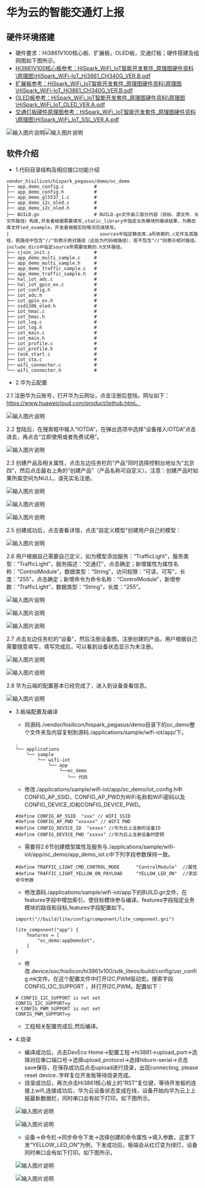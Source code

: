 # 华为云的智能交通灯上报<a name="ZH-CN_TOPIC_0000001130176841"></a>
## 硬件环境搭建
-    硬件要求：Hi3861V100核心板、扩展板，OLED板，交通灯板；硬件搭建及组网图如下图所示。
-    [Hi3861V100核心板参考：HiSpark_WiFi_IoT智能开发套件_原理图硬件资料\原理图\HiSpark_WiFi-IoT_Hi3861_CH340G_VER.B.pdf](http://gitee.com/hihope_iot/embedded-race-hisilicon-track-2022/blob/master/%E7%A1%AC%E4%BB%B6%E8%B5%84%E6%96%99/HiSpark_WiFi_IoT%E6%99%BA%E8%83%BD%E5%AE%B6%E5%B1%85%E5%BC%80%E5%8F%91%E5%A5%97%E4%BB%B6_%E5%8E%9F%E7%90%86%E5%9B%BE.rar)
-    [扩展板参考：HiSpark_WiFi_IoT智能开发套件_原理图硬件资料\原理图\HiSpark_WiFi-IoT_Hi3861_CH340G_VER.B.pdf](http://gitee.com/hihope_iot/embedded-race-hisilicon-track-2022/blob/master/%E7%A1%AC%E4%BB%B6%E8%B5%84%E6%96%99/HiSpark_WiFi_IoT%E6%99%BA%E8%83%BD%E5%AE%B6%E5%B1%85%E5%BC%80%E5%8F%91%E5%A5%97%E4%BB%B6_%E5%8E%9F%E7%90%86%E5%9B%BE.rar)
-    [OLED板参考：HiSpark_WiFi_IoT智能开发套件_原理图硬件资料\原理图\HiSpark_WiFi_IoT_OLED_VER.A.pdf](http://gitee.com/hihope_iot/embedded-race-hisilicon-track-2022/blob/master/%E7%A1%AC%E4%BB%B6%E8%B5%84%E6%96%99/HiSpark_WiFi_IoT%E6%99%BA%E8%83%BD%E5%AE%B6%E5%B1%85%E5%BC%80%E5%8F%91%E5%A5%97%E4%BB%B6_%E5%8E%9F%E7%90%86%E5%9B%BE.rar)
-    [交通灯板硬件原理图参考：HiSpark_WiFi_IoT智能开发套件_原理图硬件资料\原理图\HiSpark_WiFi_IoT_SSL_VER.A.pdf](http://gitee.com/hihope_iot/embedded-race-hisilicon-track-2022/blob/master/%E7%A1%AC%E4%BB%B6%E8%B5%84%E6%96%99/HiSpark_WiFi_IoT%E6%99%BA%E8%83%BD%E5%AE%B6%E5%B1%85%E5%BC%80%E5%8F%91%E5%A5%97%E4%BB%B6_%E5%8E%9F%E7%90%86%E5%9B%BE.rar)


![输入图片说明](https://gitee.com/asd1122/tupian/raw/master/%E5%9B%BE%E7%89%87/223.jpg)![输入图片说明](https://gitee.com/asd1122/tupian/raw/master/%E5%9B%BE%E7%89%87/224.jpg)

## 软件介绍

-   1.代码目录结构及相应接口功能介绍
```
vendor_hisilicon/hispark_pegasus/demo/oc_demo
├── app_demo_config.c           #
├── app_demo_config.h           #
├── app_demo_gl5537_1.c         # 
├── app_demo_i2c_oled.c         # 
├── app_demo_i2c_oled.h         # 
├── BUILD.gn                    # BUILD.gn文件由三部分内容（目标、源文件、头文件路径）构成,开发者根据需要填写,static_library中指定业务模块的编译结果，为静态库文件led_example，开发者根据实际情况完成填写。
|                                 sources中指定静态库.a所依赖的.c文件及其路径，若路径中包含"//"则表示绝对路径（此处为代码根路径），若不包含"//"则表示相对路径。include_dirs中指定source所需要依赖的.h文件路径。
├── cjson_init.c                # 
├── app_demo_multi_sample.c     # 
├── app_demo_multi_sample.h     # 
├── app_demo_traffic_sample.c   # 
├── app_demo_traffic_sample.h   # 
├── hal_iot_adc.c               # 
├── hal_iot_gpio_ex.c           # 
├── iot_config.h                # 
├── iot_adc.h                   # 
├── iot_gpio_ex.h               # 
├── ssd1306_oled.h              # 
├── iot_hmac.c                  # 
├── iot_hmac.h                  # 
├── iot_log.c                   # 
├── iot_log.h                   # 
├── iot_main.c                  # 
├── iot_main.h                  # 
├── iot_profile.c               # 
├── iot_profile.h               # 
├── task_start.c                # 
├── iot_sta.c                   # 
├── wifi_connecter.c            # 
└── wifi_connecter.h            # 
```

-   2.华为云配置

2.1 注册华为云账号，打开华为云网址，点击注册后登陆。网址如下：https://www.huaweicloud.com/product/iothub.html。

![输入图片说明](https://gitee.com/asd1122/tupian/raw/master/%E5%9B%BE%E7%89%87/%E5%9B%BE%E7%89%878.png)  

2.2 登陆后，在搜索框中输入“IOTDA”，在弹出选项中选择“设备接入IOTDA”点击进去，再点击“立即使用或者免费试用”。

![输入图片说明](https://gitee.com/asd1122/tupian/raw/master/%E5%9B%BE%E7%89%87/%E5%9B%BE%E7%89%879.png)

2.3 创建产品及相关属性，点击左边任务栏的“产品”同时选择控制台地址为“北京四”，然后点击最右上角的“创建产品”（产品名称可自定义）。注意：创建产品时如果所属空间为NULL，请先实名注册。

![输入图片说明](https://gitee.com/asd1122/tupian/raw/master/%E5%9B%BE%E7%89%87/%E5%9B%BE%E7%89%8711.png)

![输入图片说明](https://gitee.com/asd1122/tupian/raw/master/%E5%9B%BE%E7%89%87/%E5%9B%BE%E7%89%8710.png)

![输入图片说明](https://gitee.com/asd1122/tupian/raw/master/%E5%9B%BE%E7%89%87/%E5%9B%BE%E7%89%8712.png)

2.5 创建成功后，点击查看详情，点击“自定义模型”创建用户自己的模型：

![输入图片说明](https://gitee.com/asd1122/tupian/raw/master/%E5%9B%BE%E7%89%87/%E5%9B%BE%E7%89%8713.png)

2.6 用户根据自己需要自己定义，如为模型添加服务：“TrafficLight”，服务类型：“TrafficLight”，服务描述：“交通灯”，点击确定；新增属性为属性名称：“ControlModule”，数据类型：“String”，访问权限：“可读，可写”，长度：“255”，点击确定；新增命令为命令名称：“ControlModule”，新增参数：“TrafficLight”，数据类型：“String”，长度：“255”。

![输入图片说明](https://gitee.com/asd1122/tupian/raw/master/%E5%9B%BE%E7%89%87/217.jpg)

![输入图片说明](https://gitee.com/asd1122/tupian/raw/master/%E5%9B%BE%E7%89%87/218.jpg)

![输入图片说明](https://gitee.com/asd1122/tupian/raw/master/%E5%9B%BE%E7%89%87/219.jpg)

2.7 点击左边任务栏的“设备”，然后注册设备图，注册创建的产品，用户根据自己需要随意填写，填写完成后，可以看到设备状态显示为未注册。

![输入图片说明](https://gitee.com/asd1122/tupian/raw/master/%E5%9B%BE%E7%89%87/%E5%9B%BE%E7%89%8714.png)

![输入图片说明](https://gitee.com/asd1122/tupian/raw/master/%E5%9B%BE%E7%89%87/220.jpg)

2.8 华为云端的配置基本已经完成了，进入到设备查看信息。

![输入图片说明](https://gitee.com/asd1122/tupian/raw/master/%E5%9B%BE%E7%89%87/221.jpg)

-   3.板端配置及编译
    -    将源码./vendor/hisilicon/hispark_pegasus/demo目录下的oc_demo整个文件夹及内容复制到源码./applications/sample/wifi-iot/app/下。
    ```
    .
    └── applications
        └── sample
            └── wifi-iot
                └── app
                    └──oc_demo
                       └── 代码   
    ```

    -    修改./applications/sample/wifi-iot/app/oc_demo/iot_config.h中CONFIG_AP_SSID，CONFIG_AP_PWD为WiFi名称和WiFi密码以及CONFIG_DEVICE_ID和CONFIG_DEVICE_PWD。
    ```
    #define CONFIG_AP_SSID  "xxx" // WIFI SSID
    #define CONFIG_AP_PWD "xxxxxx" // WIFI PWD
    #define CONFIG_DEVICE_ID  "xxxxx" //华为云上注册的设备ID
    #define CONFIG_DEVICE_PWD "xxxxx" //华为云上注册设备时密钥
    ```

    -    需要将2.6节创建模型属性及服务与./applications/sample/wifi-iot/app/oc_demo/app_demo_iot.c中下列字段参数保持一致。
    ```
    #define TRAFFIC_LIGHT_CMD_CONTROL_MODE      "ControlModule"  //属性
    #define TRAFFIC_LIGHT_YELLOW_ON_PAYLOAD     "YELLOW_LED_ON"  //添加命令参数
    ```
    -    修改源码./applications/sample/wifi-iot/app下的BUILD.gn文件，在features字段中增加索引，使目标模块参与编译。features字段指定业务模块的路径和目标,features字段配置如下。
    ```
    import("//build/lite/config/component/lite_component.gni")
    
    lite_component("app") {
        features = [
            "oc_demo:appDemoIot",
        ]
    }
    ```

    -    修改.device/soc/hisilicon/hi3861v100/sdk_liteos/build/config/usr_config.mk文件。在这个配置文件中打开I2C,PWM驱动宏。搜索字段CONFIG_I2C_SUPPORT ，并打开I2C,PWM。配置如下：
    ```
    # CONFIG_I2C_SUPPORT is not set
    CONFIG_I2C_SUPPORT=y
    # CONFIG_PWM_SUPPORT is not set
    CONFIG_PWM_SUPPORT=y
    ```

    -    工程相关配置完成后,然后编译。
-   4.烧录
    -    编译成功后，点击DevEco Home->配置工程->hi3861->upload_port->选择对应串口端口号->选择upload_protocol->选择hiburn-serial->点击save保存，在保存成功后点击upload进行烧录，出现connecting, please reset device..字样复位开发板等待烧录完成。
    -    烧录成功后，再次点击Hi3861核心板上的“RST”复位键，等待开发板的连接上wifi,连接成功后，华为云设备状态变成在线，设备开始向华为云上上报最新数据栏，同时串口会有如下打印。如下图所示。

    ![输入图片说明](https://gitee.com/asd1122/tupian/raw/master/%E5%9B%BE%E7%89%87/oc_demo/oc1.png)

    ![输入图片说明](https://gitee.com/asd1122/tupian/raw/master/%E5%9B%BE%E7%89%87/221.jpg)

    -   设备->命令栏->同步命令下发->选择创建的命令属性->填入参数，这里下发“YELLOW_LED_ON”为例，下发成功后，板端会从红灯变为绿灯，设备同时串口会有如下打印。如下图所示。

    ![输入图片说明](https://gitee.com/asd1122/tupian/raw/master/%E5%9B%BE%E7%89%87/227.jpg)

    ![输入图片说明](https://gitee.com/asd1122/tupian/raw/master/%E5%9B%BE%E7%89%87/oc_demo/oc2.png)
